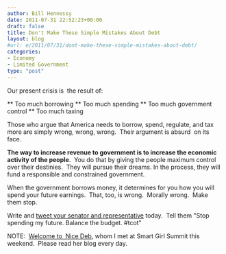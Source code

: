 ```yaml
---
author: Bill Hennessy
date: 2011-07-31 22:52:23+00:00
draft: false
title: Don't Make These Simple Mistakes About Debt
layout: blog
#url: e/2011/07/31/dont-make-these-simple-mistakes-about-debt/
categories:
- Economy
- Limited Government
type: "post"
---
```


Our present crisis is  the result of:




** Too much borrowing
** Too much spending
** Too much government control
** Too much taxing


Those who argue that America needs to borrow, spend, regulate, and tax more are simply wrong, wrong, wrong.  Their argument is absurd  on its face.

**The way to increase revenue to government is to increase the economic activity of the people**.  You do that by giving the people maximum control over their destinies.  They will pursue their dreams. In the process, they will fund a responsible and constrained government.

When the government borrows money, it determines for you how you will spend your future earnings.  That, too, is wrong.  Morally wrong.  Make them stop.

Write and [tweet your senator and representative](https://fearlessrevolution.com/blog/the-us-congressional-twitter-directory.html) today.  Tell them "Stop spending my future. Balance the budget. #tcot"

NOTE:  [Welcome to  Nice Deb](https://nicedeb.wordpress.com/), whom I met at Smart Girl Summit this weekend.  Please read her blog every day.
